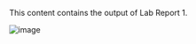 This content contains the output of Lab Report 1.


![image](https://github.com/user-attachments/assets/5c85c8f9-69cd-4d9e-9c4f-11861a3e68ff)
